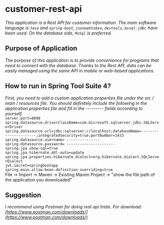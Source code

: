 # customer-rest-api
*This application is a Rest API for customer information. The main software language is `Java` and `spring-boot`, `jsonwebtoken`, `devtools`, `mssql-jdbc` have been used. On the database side, `MsSql` is preferred.*

## Purpose of Application
*The purpose of this application is to provide convenience for programs that need to connect with the database. Thanks to the Rest API, data can be easily managed using the same API in mobile or web-based applications.*

## How to run in Spring Tool Suite 4?
*First, you need to add a custom application.properties file under the src / main / resources file. You should definitely include the following in the application.properties file and fill in the --------- fields according to yourself.* <br>
`server.port=8090` <br>
`spring.datasource.driverClassName=com.microsoft.sqlserver.jdbc.SQLServerDriver` <br>
`spring.datasource.url=jdbc:sqlserver://localhost;databaseName=----------------------;integratedSecurity=true;portNumber=1433` <br>
`spring.datasource.username= ---------------` <br>
`spring.datasource.password= ----------------------` <br>
`spring.jpa.show-sql=true` <br>
`spring.jpa.hibernate.ddl-auto=update` <br>
`spring.jpa.properties.hibernate.dialect=org.hibernate.dialect.SQLServerDialect` <br>
`jwt.secret=springbootapp` <br>
`spring.main.allow-bean-definition-overriding=true` <br>
File -> Import -> Maven -> Existing Maven Project -> "show the file path of the application you downloaded" <br>

## Suggestion
*I recommend using Postman for doing rest api trials. For download: [https://www.postman.com/downloads/](https://www.postman.com/downloads/)*
